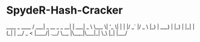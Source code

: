 # SpydeR-Hash-Cracker

<p>  ____                  _      ____  
 / ___| _ __  _   _  __| | ___|  _ \ 
 \___ \| '_ \| | | |/ _` |/ _ \ |_) |
  ___) | |_) | |_| | (_| |  __/  _ < 
 |____/| .__/ \__, |\__,_|\___|_| \_\
       |_|    |___/                  
</p>
